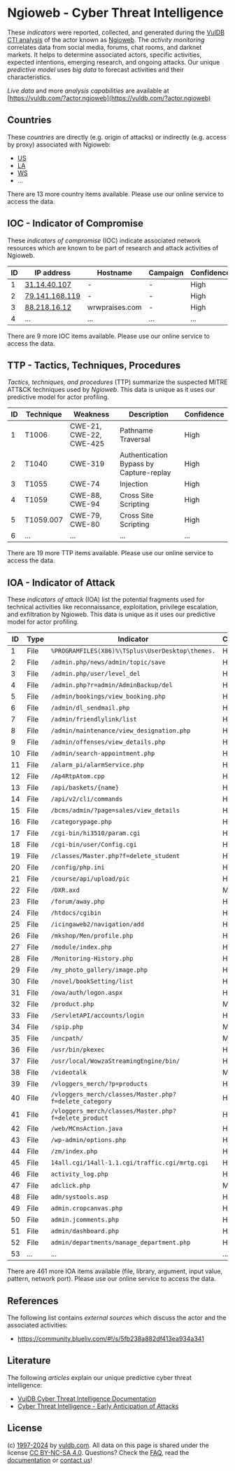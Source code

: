 # Ngioweb - Cyber Threat Intelligence

These _indicators_ were reported, collected, and generated during the [VulDB CTI analysis](https://vuldb.com/?kb.cti) of the actor known as [Ngioweb](https://vuldb.com/?actor.ngioweb). The _activity monitoring_ correlates data from social media, forums, chat rooms, and darknet markets. It helps to determine associated actors, specific activities, expected intentions, emerging research, and ongoing attacks. Our unique _predictive model_ uses _big data_ to forecast activities and their characteristics.

_Live data_ and more _analysis capabilities_ are available at [https://vuldb.com/?actor.ngioweb](https://vuldb.com/?actor.ngioweb)

## Countries

These _countries_ are directly (e.g. origin of attacks) or indirectly (e.g. access by proxy) associated with Ngioweb:

* [US](https://vuldb.com/?country.us)
* [LA](https://vuldb.com/?country.la)
* [WS](https://vuldb.com/?country.ws)
* ...

There are 13 more country items available. Please use our online service to access the data.

## IOC - Indicator of Compromise

These _indicators of compromise_ (IOC) indicate associated network resources which are known to be part of research and attack activities of Ngioweb.

ID | IP address | Hostname | Campaign | Confidence
-- | ---------- | -------- | -------- | ----------
1 | [31.14.40.107](https://vuldb.com/?ip.31.14.40.107) | - | - | High
2 | [79.141.168.119](https://vuldb.com/?ip.79.141.168.119) | - | - | High
3 | [88.218.16.12](https://vuldb.com/?ip.88.218.16.12) | wrwpraises.com | - | High
4 | ... | ... | ... | ...

There are 9 more IOC items available. Please use our online service to access the data.

## TTP - Tactics, Techniques, Procedures

_Tactics, techniques, and procedures_ (TTP) summarize the suspected MITRE ATT&CK techniques used by _Ngioweb_. This data is unique as it uses our predictive model for actor profiling.

ID | Technique | Weakness | Description | Confidence
-- | --------- | -------- | ----------- | ----------
1 | T1006 | CWE-21, CWE-22, CWE-425 | Pathname Traversal | High
2 | T1040 | CWE-319 | Authentication Bypass by Capture-replay | High
3 | T1055 | CWE-74 | Injection | High
4 | T1059 | CWE-88, CWE-94 | Cross Site Scripting | High
5 | T1059.007 | CWE-79, CWE-80 | Cross Site Scripting | High
6 | ... | ... | ... | ...

There are 19 more TTP items available. Please use our online service to access the data.

## IOA - Indicator of Attack

These _indicators of attack_ (IOA) list the potential fragments used for technical activities like reconnaissance, exploitation, privilege escalation, and exfiltration by Ngioweb. This data is unique as it uses our predictive model for actor profiling.

ID | Type | Indicator | Confidence
-- | ---- | --------- | ----------
1 | File | `%PROGRAMFILES(X86)%\TSplus\UserDesktop\themes.` | High
2 | File | `/admin.php/news/admin/topic/save` | High
3 | File | `/admin.php/user/level_del` | High
4 | File | `/admin.php?r=admin/AdminBackup/del` | High
5 | File | `/admin/bookings/view_booking.php` | High
6 | File | `/admin/dl_sendmail.php` | High
7 | File | `/admin/friendlylink/list` | High
8 | File | `/admin/maintenance/view_designation.php` | High
9 | File | `/admin/offenses/view_details.php` | High
10 | File | `/admin/search-appointment.php` | High
11 | File | `/alarm_pi/alarmService.php` | High
12 | File | `/Ap4RtpAtom.cpp` | High
13 | File | `/api/baskets/{name}` | High
14 | File | `/api/v2/cli/commands` | High
15 | File | `/bcms/admin/?page=sales/view_details` | High
16 | File | `/categorypage.php` | High
17 | File | `/cgi-bin/hi3510/param.cgi` | High
18 | File | `/cgi-bin/user/Config.cgi` | High
19 | File | `/classes/Master.php?f=delete_student` | High
20 | File | `/config/php.ini` | High
21 | File | `/course/api/upload/pic` | High
22 | File | `/DXR.axd` | Medium
23 | File | `/forum/away.php` | High
24 | File | `/htdocs/cgibin` | High
25 | File | `/icingaweb2/navigation/add` | High
26 | File | `/mkshop/Men/profile.php` | High
27 | File | `/module/index.php` | High
28 | File | `/Monitoring-History.php` | High
29 | File | `/my_photo_gallery/image.php` | High
30 | File | `/novel/bookSetting/list` | High
31 | File | `/owa/auth/logon.aspx` | High
32 | File | `/product.php` | Medium
33 | File | `/ServletAPI/accounts/login` | High
34 | File | `/spip.php` | Medium
35 | File | `/uncpath/` | Medium
36 | File | `/usr/bin/pkexec` | High
37 | File | `/usr/local/WowzaStreamingEngine/bin/` | High
38 | File | `/videotalk` | Medium
39 | File | `/vloggers_merch/?p=products` | High
40 | File | `/vloggers_merch/classes/Master.php?f=delete_category` | High
41 | File | `/vloggers_merch/classes/Master.php?f=delete_product` | High
42 | File | `/web/MCmsAction.java` | High
43 | File | `/wp-admin/options.php` | High
44 | File | `/zm/index.php` | High
45 | File | `14all.cgi/14all-1.1.cgi/traffic.cgi/mrtg.cgi` | High
46 | File | `activity_log.php` | High
47 | File | `adclick.php` | Medium
48 | File | `adm/systools.asp` | High
49 | File | `admin.cropcanvas.php` | High
50 | File | `admin.jcomments.php` | High
51 | File | `admin/dashboard.php` | High
52 | File | `admin/departments/manage_department.php` | High
53 | ... | ... | ...

There are 461 more IOA items available (file, library, argument, input value, pattern, network port). Please use our online service to access the data.

## References

The following list contains _external sources_ which discuss the actor and the associated activities:

* https://community.blueliv.com/#!/s/5fb238a882df413ea934a341

## Literature

The following _articles_ explain our unique predictive cyber threat intelligence:

* [VulDB Cyber Threat Intelligence Documentation](https://vuldb.com/?kb.cti)
* [Cyber Threat Intelligence - Early Anticipation of Attacks](https://www.scip.ch/en/?labs.20201022)

## License

(c) [1997-2024](https://vuldb.com/?kb.changelog) by [vuldb.com](https://vuldb.com/?kb.about). All data on this page is shared under the license [CC BY-NC-SA 4.0](https://creativecommons.org/licenses/by-nc-sa/4.0/). Questions? Check the [FAQ](https://vuldb.com/?kb.faq), read the [documentation](https://vuldb.com/?kb) or [contact us](https://vuldb.com/?contact)!
